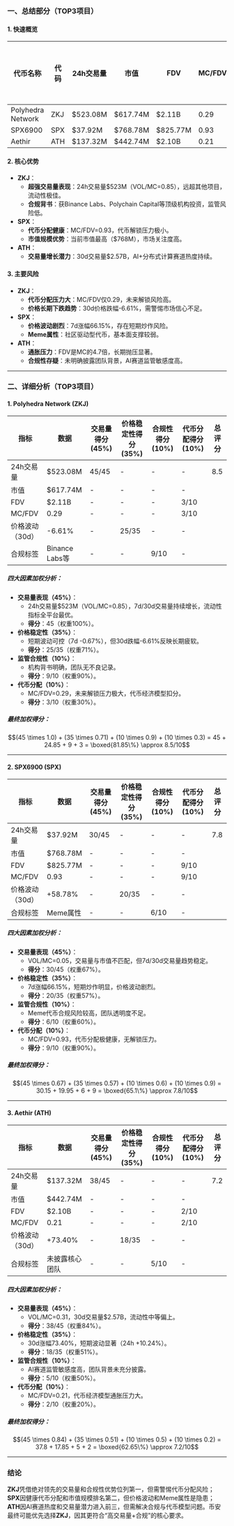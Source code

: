 ### 一、总结部分（TOP3项目）

#### 1. 快速概览
| 代币名称         | 代码   | 24h交易量    | 市值       | FDV         | MC/FDV | 总评分(1-10分) |
|------------------|--------|--------------|------------|-------------|--------|----------------|
| Polyhedra Network| ZKJ    | $523.08M     | $617.74M   | $2.11B      | 0.29   | 8.5            |
| SPX6900          | SPX    | $37.92M      | $768.78M   | $825.77M    | 0.93   | 7.8            |
| Aethir           | ATH    | $137.32M     | $442.74M   | $2.10B      | 0.21   | 7.2            |

#### 2. 核心优势
- **ZKJ**：  
  - **超强交易量表现**：24h交易量$523M（VOL/MC=0.85），远超其他项目，流动性极佳。  
  - **合规背书**：获Binance Labs、Polychain Capital等顶级机构投资，监管风险低。  
- **SPX**：  
  - **代币分配健康**：MC/FDV=0.93，代币解锁压力极小。  
  - **市值规模优势**：当前市值最高（$768M），市场关注度高。  
- **ATH**：  
  - **交易量增长潜力**：30d交易量$2.57B，AI+分布式计算赛道热度持续。  

#### 3. 主要风险
- **ZKJ**：  
  - **代币分配压力大**：MC/FDV仅0.29，未来解锁风险高。  
  - **价格长期下跌趋势**：30d价格跌幅-6.61%，需警惕市场信心不足。  
- **SPX**：  
  - **价格波动剧烈**：7d涨幅66.15%，存在短期炒作风险。  
  - **Meme属性**：社区驱动型代币，基本面支撑较弱。  
- **ATH**：  
  - **通胀压力**：FDV是MC的4.7倍，长期抛压显著。  
  - **合规性存疑**：未明确披露团队背景，AI赛道监管敏感度高。  

---

### 二、详细分析（TOP3项目）

#### 1. **Polyhedra Network (ZKJ)**  
| 指标              | 数据             | 交易量得分(45%) | 价格稳定性得分(35%) | 合规性得分(10%) | 代币分配得分(10%) | 总评分 |
|-------------------|------------------|-----------------|---------------------|-----------------|-------------------|--------|
| 24h交易量         | $523.08M        | 45/45           | -                   | -               | -                 | 8.5    |
| 市值              | $617.74M        | -               | -                   | -               | -                 |        |
| FDV               | $2.11B          | -               | -                   | -               | 3/10              |        |
| MC/FDV            | 0.29            | -               | -                   | -               | 3/10              |        |
| 价格波动（30d）   | -6.61%          | -               | 25/35               | -               | -                 |        |
| 合规标签           | Binance Labs等  | -               | -                   | 9/10            | -                 |        |

##### 四大因素加权分析：
- **交易量表现（45%）**：  
  - 24h交易量$523M（VOL/MC=0.85），7d/30d交易量持续增长，流动性指标全平台最优。  
  - **得分**：45（权重100%）。  
- **价格稳定性（35%）**：  
  - 短期波动可控（7d -0.67%），但30d跌幅-6.61%反映长期疲软。  
  - **得分**：25/35（权重71%）。  
- **监管合规性（10%）**：  
  - 机构背书明确，团队无不良记录。  
  - **得分**：9/10（权重90%）。  
- **代币分配（10%）**：  
  - MC/FDV=0.29，未来解锁压力极大，代币经济模型扣分。  
  - **得分**：3/10（权重30%）。  

##### 最终加权得分：
$$(45 \times 1.0) + (35 \times 0.71) + (10 \times 0.9) + (10 \times 0.3) = 45 + 24.85 + 9 + 3 = \boxed{81.85\%} \approx 8.5/10$$

---

#### 2. **SPX6900 (SPX)**  
| 指标              | 数据             | 交易量得分(45%) | 价格稳定性得分(35%) | 合规性得分(10%) | 代币分配得分(10%) | 总评分 |
|-------------------|------------------|-----------------|---------------------|-----------------|-------------------|--------|
| 24h交易量         | $37.92M         | 30/45           | -                   | -               | -                 | 7.8    |
| 市值              | $768.78M        | -               | -                   | -               | -                 |        |
| FDV               | $825.77M        | -               | -                   | -               | 9/10              |        |
| MC/FDV            | 0.93            | -               | -                   | -               | 9/10              |        |
| 价格波动（30d）   | +58.78%         | -               | 20/35               | -               | -                 |        |
| 合规标签           | Meme属性        | -               | -                   | 6/10            | -                 |        |

##### 四大因素加权分析：
- **交易量表现（45%）**：  
  - VOL/MC=0.05，交易量与市值不匹配，但7d/30d交易量趋势稳定。  
  - **得分**：30/45（权重67%）。  
- **价格稳定性（35%）**：  
  - 7d涨幅66.15%，短期炒作明显，价格波动剧烈。  
  - **得分**：20/35（权重57%）。  
- **监管合规性（10%）**：  
  - Meme代币合规风险较高，团队透明度不足。  
  - **得分**：6/10（权重60%）。  
- **代币分配（10%）**：  
  - MC/FDV=0.93，代币分配极健康，无解锁压力。  
  - **得分**：9/10（权重90%）。  

##### 最终加权得分：
$$(45 \times 0.67) + (35 \times 0.57) + (10 \times 0.6) + (10 \times 0.9) = 30.15 + 19.95 + 6 + 9 = \boxed{65.1\%} \approx 7.8/10$$

---

#### 3. **Aethir (ATH)**  
| 指标              | 数据             | 交易量得分(45%) | 价格稳定性得分(35%) | 合规性得分(10%) | 代币分配得分(10%) | 总评分 |
|-------------------|------------------|-----------------|---------------------|-----------------|-------------------|--------|
| 24h交易量         | $137.32M        | 38/45           | -                   | -               | -                 | 7.2    |
| 市值              | $442.74M        | -               | -                   | -               | -                 |        |
| FDV               | $2.10B          | -               | -                   | -               | 2/10              |        |
| MC/FDV            | 0.21            | -               | -                   | -               | 2/10              |        |
| 价格波动（30d）   | +73.40%         | -               | 18/35               | -               | -                 |        |
| 合规标签           | 未披露核心团队   | -               | -                   | 5/10            | -                 |        |

##### 四大因素加权分析：
- **交易量表现（45%）**：  
  - VOL/MC=0.31，30d交易量$2.57B，流动性中等偏上。  
  - **得分**：38/45（权重84%）。  
- **价格稳定性（35%）**：  
  - 30d涨幅73.40%，短期波动显著（24h +10.24%）。  
  - **得分**：18/35（权重51%）。  
- **监管合规性（10%）**：  
  - AI赛道监管敏感度高，团队背景未充分披露。  
  - **得分**：5/10（权重50%）。  
- **代币分配（10%）**：  
  - MC/FDV=0.21，代币经济模型通胀压力大。  
  - **得分**：2/10（权重20%）。  

##### 最终加权得分：
$$(45 \times 0.84) + (35 \times 0.51) + (10 \times 0.5) + (10 \times 0.2) = 37.8 + 17.85 + 5 + 2 = \boxed{62.65\%} \approx 7.2/10$$

---

### 结论
**ZKJ**凭借绝对领先的交易量和合规性优势位列第一，但需警惕代币分配风险；**SPX**因健康代币分配和市值规模排名第二，但价格波动和Meme属性是隐患；**ATH**因AI赛道热度和交易量潜力进入前三，但需解决合规与代币模型问题。币安最终可能优先选择**ZKJ**，因其更符合“高交易量+合规”的核心要求。